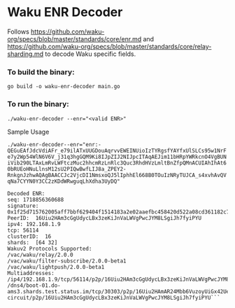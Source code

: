# Waku ENR Decoder
Follows https://github.com/waku-org/specs/blob/master/standards/core/enr.md and https://github.com/waku-org/specs/blob/master/standards/core/relay-sharding.md to decode Waku specific fields.

### To build the binary:

`go build -o waku-enr-decoder main.go`

### To run the binary:
`./waku-enr-decoder --enr="<valid ENR>"`

Sample Usage 

`./waku-enr-decoder--enr="enr:-QEGuEAfJdcVdiAFr_e79ilATxUUGDouAqrvvEWEINUioIzTYRgsfYAYfxUlSLCs95w1NrFe7y2Wp54WlN6V6V_j31q3hgGQM9Ki8IJpZIJ2NIJpcITAqAEJim11bHRpYWRkcnO4VgBUNiVib290LTAxLmRvLWFtczMuc2hhcmRzLnRlc3Quc3RhdHVzLmltBnZfpQMnACUIAhIhAt60bRUEoHNuLlnsM12sU2PIQwBwfLIJ8a_ZPEY2-RnkgnJzhwAQAgBAACCJc2VjcDI1NmsxoQJ5lIphhEl668B0TOuIzNRyTUJCA_s4xvhAvQVqNa7CYYN0Y3CC2zKDdWRwguqLhXdha3UyDQ"`

```
Decoded ENR:
seq: 1718856360688
signature: 0x1f25d715762005aff7bbf629404f1514183a2e02aaefbc458420d522a08cd361182c7d80187f152548b0acf79c3536b15eef2d96a79e1694de95e95fe3df5ab7
PeerID:  16Uiu2HAm3cGgUdycLBx3zeKiJnVaLWVgPwcJYM8LSgiJh7fyiPYU
ipv4: 192.168.1.9
tcp: 56114
clusterID:  16
shards:  [64 32]
Wakuv2 Protocols Supported:
/vac/waku/relay/2.0.0
/vac/waku/filter-subscribe/2.0.0-beta1
/vac/waku/lightpush/2.0.0-beta1
Multiaddresses:
/ip4/192.168.1.9/tcp/56114/p2p/16Uiu2HAm3cGgUdycLBx3zeKiJnVaLWVgPwcJYM8LSgiJh7fyiPYU
/dns4/boot-01.do-ams3.shards.test.status.im/tcp/30303/p2p/16Uiu2HAmAR24Mbb6VuzoyUiGx42UenDkshENVDj4qnmmbabLvo31/p2p-circuit/p2p/16Uiu2HAm3cGgUdycLBx3zeKiJnVaLWVgPwcJYM8LSgiJh7fyiPYU```

